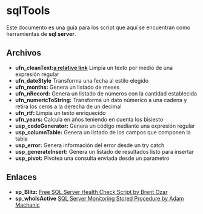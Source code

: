 # sqlTools

Este documento es una guía para los script que aquí se encuentran como herramientas de **sql server**.


## Archivos

 - **ufn_cleanText:[a relative link](sqlTools/blob/main/ufn_cleanText.sql)** Limpia un texto por medio de una expresión regular
 - **ufn_dateStyle** Transforma una fecha al estilo elegido
 - **ufn_months:** Genera un listado de meses
 - **ufn_nRecord:** Genera un listado de números con la cantidad establecida
 - **ufn_numericToString:** Transforma un dato númerico a una cadena y retira los ceros a la derecha de un decimal
 - **ufn_rtf:** Limpia un texto enriquecido
 - **ufn_years:** Calcula en años teniendo en cuenta los bisiesto
 - **usp_codeGenerator:** Genera un código mediante una expresión regular
 - **usp_columnTable:** Genera un listado de los campos que componen la tabla
 - **usp_error:** Genera información del error desde un try catch
 - **usp_generateInsert:** Genera un listado de resultados listo para insertar
 - **usp_pivot:** Pivotea una consulta enviada desde un parametro


## Enlaces

 - **sp_Blitz:** [Free SQL Server Health Check Script by Brent Ozar](https://www.brentozar.com/blitz/)
 - **sp_whoIsActive** [SQL Server Monitoring Stored Procedure by Adam Machanic](http://whoisactive.com/)
